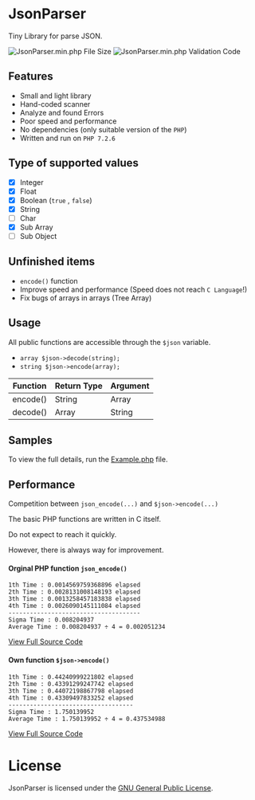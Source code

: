 # JsonParser
Tiny Library for parse JSON.

![JsonParser.min.php File Size](https://img.shields.io/badge/Compressed%20Size-6.6%20KB-blue.svg) ![JsonParser.min.php Validation Code](https://img.shields.io/badge/Validation%20Code-No%20Error-green.svg)


## Features

- Small and light library
- Hand-coded scanner
- Analyze and found Errors
- Poor speed and performance
- No dependencies (only suitable version of the `PHP`)
- Written and run on `PHP 7.2.6`

## Type of supported values
  
- [x] Integer
- [x] Float
- [x] Boolean (`true` , `false`)
- [x] String
- [ ] Char 
- [x] Sub Array
- [ ] Sub Object

## Unfinished items
  
- `encode()` function
- Improve speed and performance (Speed does not reach `C Language`!)
- Fix bugs of arrays in arrays (Tree Array)
  
## Usage

All public functions are accessible through the `$json` variable.

- `array $json->decode(string);`
- `string $json->encode(array);`



| Function | Return Type | Argument |
| -------- | ----------- | -------- |
| encode() |     String   |  Array  |
| decode() |     Array  |  String   |




## Samples

To view the full details, run the [Example.php](https://github.com/BaseMax/JsonParser/blob/master/Example.php) file.

## Performance


Competition between `json_encode(...)` and `$json->encode(...)`


The basic PHP functions are written in C itself.

Do not expect to reach it quickly.

However, there is always way for improvement.


#### Orginal PHP function `json_encode()`
```
1th Time : 0.0014569759368896 elapsed
2th Time : 0.0028131008148193 elapsed
3th Time : 0.0013258457183838 elapsed
4th Time : 0.0026090145111084 elapsed
-------------------------------------
Sigma Time : 0.008204937
Average Time : 0.008204937 ÷ 4 = 0.002051234
```
[View Full Source Code](https://github.com/BaseMax/JsonParser/blob/master/Performance-php.php)

#### Own function `$json->encode()`
```
1th Time : 0.44240999221802 elapsed
2th Time : 0.43391299247742 elapsed
3th Time : 0.44072198867798 elapsed
4th Time : 0.43309497833252 elapsed
-----------------------------------
Sigma Time : 1.750139952
Average Time : 1.750139952 ÷ 4 = 0.437534988
```

[View Full Source Code](https://github.com/BaseMax/JsonParser/blob/master/Performance-own.php)


# License

JsonParser is licensed under the [GNU General Public License](https://github.com/BaseMax/JsonParser/blob/master/LICENSE).
